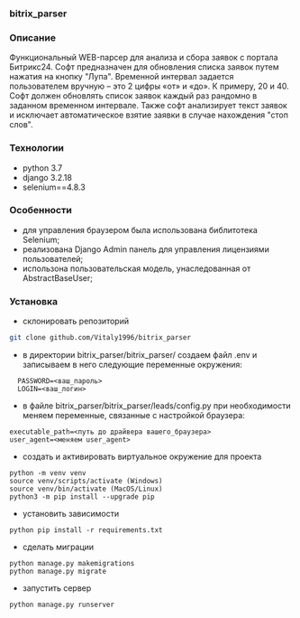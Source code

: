 ### bitrix_parser
### Описание
Функциональный WEB-парсер для анализа и сбора заявок с портала Битрикс24.
Софт предназначен для обновления списка заявок путем нажатия на кнопку "Лупа".
Временной интервал задается пользователем вручную – это 2 цифры «от» и «до». К примеру, 20 и 40. Софт должен обновлять список заявок каждый раз рандомно в заданном временном интервале. Также софт анализирует текст заявок и исключает автоматическое взятие заявки в случае нахождения "стоп слов".


### Технологии
- python 3.7
- django 3.2.18
- selenium==4.8.3


### Особенности
- для управления браузером была использована библитотека Selenium;
- реализована Django Admin панель для управления лицензиями пользователей;
- использона пользовательская модель, унаследованная от AbstractBaseUser;

### Установка
- склонировать репозиторий
```sh
git clone github.com/Vitaly1996/bitrix_parser
```

- в директории bitrix_parser/bitrix_parser/ создаем файл .env и записываем в него следующие переменные окружения:
```commandline
  PASSWORD=<ваш_пароль>    
  LOGIN=<ваш_логин>  
  ```
- в файле bitrix_parser/bitrix_parser/leads/config.py при необходимости меняем переменные, связанные с настройкой браузера:
```commandline
executable_path=<путь до драйвера вашего_браузера>
user_agent=<меняем user_agent>
```

- создать и активировать виртуальное окружение для проекта
```commandline
python -m venv venv
source venv/scripts/activate (Windows)    
source venv/bin/activate (MacOS/Linux)
python3 -m pip install --upgrade pip
```
- установить зависимости

```commandline
python pip install -r requirements.txt
```
- сделать миграции
```commandline
python manage.py makemigrations
python manage.py migrate
```

- запустить сервер
```commandline
python manage.py runserver
```
